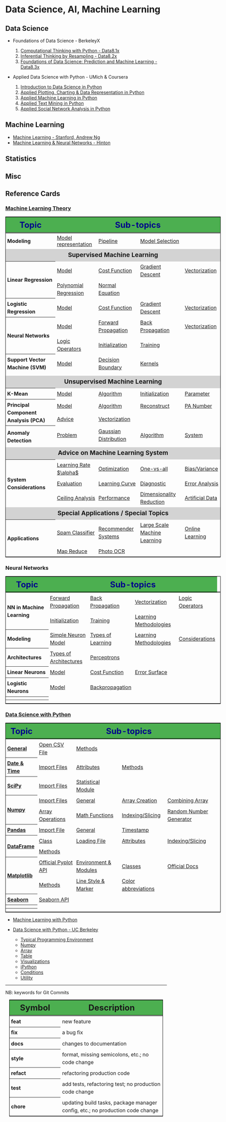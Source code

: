 # Data Science, AI, Machine Learning

## Data Science

+ Foundations of Data Science - BerkeleyX
  1.  [Computational Thinking with Python - Data8.1x](./DSFund-BerkeleyX/1-CompThinkWPython/README.md)
  2.  [Inferential Thinking by Resampling - Data8.2x](./DSFund-BerkeleyX/2-Inferential/README.md)
  3.  [Foundations of Data Science: Prediction and Machine Learning - Data8.3x](./DSFund-BerkeleyX/3-PredictML/README.md)

+ Applied Data Science with Python - UMich & Coursera
  1. [Introduction to Data Science in Python](./AppliedDS-UMich/1-IntroDS/README.md)
  2. [Applied Plotting, Charting & Data Representation in Python](./AppliedDS-UMich/2-InfoVis/README.md)
  3. [Applied Machine Learning in Python](./AppliedDS-UMich/3-AML/README.md)
  4. [Applied Text Mining in Python](./AppliedDS-UMich/4-TextMining/README.md)
  5. [Applied Social Network Analysis in Python](./AppliedDS-UMich/5-SocialNet/README.md)

## Machine Learning

  + [Machine Learning - Stanford, Andrew Ng](./ML/ML-Stanford/README.md)
  + [Machine Learning & Neural Networks - Hinton](./ML/MLNN-Hinton/README.md)


## Statistics

## Misc


## Reference Cards

### [Machine Learning Theory](./RefCards/MLTheory.md)

<table style="margin: 0 auto; border: 1px solid black; border-collapse: collapse; width: 70vw;">
  <thead>
  <tr style="border-bottom: double black;">
    <th style="min-width: 15%; font-size: 1.6em; border-right: double back; text-align: center; background-color: #4CAF50; padding: 0.3em; color: darkblue;"> Topic </th>
    <th colspan="4" style="text-align: center; font-size: 1.6em; background-color: #4CAF50; padding: 0.3em;  color: darkblue;"> Sub-topics </th>
  </tr>
  </thead>
  <tbody>
  <tr>
    <th style="padding: 0.3em;text-align: left; line-height: 1.5; vertical-align: middle;"> Modeling </th>
    <td style="padding: 0.3em;"> <a href="RefCards/MLTheory.md#model-representation"> Model representation </a> </td>
    <td style="padding: 0.3em;"> <a href="RefCards/MLTheory.md#pipeline"> Pipeline </a> </td>
    <td style="padding: 0.3em;"> <a href="RefCards/MLTheory.md#model-selection"> Model Selection </a> </td>
    <td style="padding: 0.3em;">  </td>
  </tr>
  <tr> <td colspan="5" style="text-align: center; font-weight: bolder; line-height: 1.6; vertical-align: middle; font-size: 1.2em; background-color: lightgrey;"> Supervised Machine Learning </td> </tr>
  <tr style="text-align: left; line-height: 1.5; vertical-align: middle;">
    <th rowspan="2" style="padding: 0.3em; text-align: left; line-height: 1.5; vertical-align: middle;"> Linear Regression </th>
    <td style="padding: 0.3em;"> <a href="RefCards/MLTheory.md#model-linear-regression"> Model </a></td>
    <td style="padding: 0.3em;"> <a href="RefCards/MLTheory.md#cost-function-linear-regression"> Cost Function </a></td>
    <td style="padding: 0.3em;"> <a href="RefCards/MLTheory.md#gradient-descent-linear-regression"> Gradient Descent </a></td>
    <td style="padding: 0.3em;"> <a href="RefCards/MLTheory.md#vectorization-linear-regression"> Vectorization </a></td>
  </a></tr>
  <tr style="text-align: left; line-height: 1.5; vertical-align: middle;">
    <td style="padding: 0.3em;"> <a href="RefCards/MLTheory.md#polynomial-regression"> Polynomial Regression</a></td>
    <td style="padding: 0.3em;"> <a href="RefCards/MLTheory.md#normal-equation"> Normal Equation </a></td>
    <td style="padding: 0.3em;">  </td>
    <td style="padding: 0.3em;">  </td>
  </a></tr>

  <tr style="text-align: left; line-height: 1.5; vertical-align: middle;">
    <th rowspan="1" style="padding: 0.3em; text-align: left; line-height: 1.5; vertical-align: middle;"> Logistic Regression </th>
    <td style="padding: 0.3em;"> <a href="RefCards/MLTheory.md#model-logistic-regression"> Model </a> </td>
    <td style="padding: 0.3em;"> <a href="RefCards/MLTheory.md#cost-function-logistic-regression"> Cost Function </a> </td>
    <td style="padding: 0.3em;"> <a href="RefCards/MLTheory.md#gradient-descent-logistic-regression"> Gradient Descent </a> </td>
    <td style="padding: 0.3em;"> <a href="RefCards/MLTheory.md#vectorization-logistic-regression"> Vectorization </a> </td>
  </tr>

  <tr style="text-align: left; line-height: 1.5; vertical-align: middle;">
    <th rowspan="2" style="padding: 0.3em; text-align: left; line-height: 1.5; vertical-align: middle;"> Neural Networks </th>
    <td style="padding: 0.3em;"> <a href="RefCards/MLTheory.md#model-neural-network"> Model </a> </td>
    <td style="padding: 0.3em;"> <a href="RefCards/MLTheory.md#forward-propagation"> Forward Propagation </a> </td>
    <td style="padding: 0.3em;"> <a href="RefCards/MLTheory.md#backward-propagation"> Back Propagation </a> </td>
    <td style="padding: 0.3em;"> <a href="RefCards/MLTheory.md#vectorization-neural-network"> Vectorization </a> </td>
  </tr>
  <tr style="text-align: left; line-height: 1.5; vertical-align: middle;">
    <td style="padding: 0.3em;"> <a href="RefCards/MLTheory.md#applications"> Logic Operators </a> </td>
    <td style="padding: 0.3em;"> <a href="RefCards/MLTheory.md#initialization-neural-network"> Initialization </a> </td>
    <td style="padding: 0.3em;"> <a href="RefCards/MLTheory.md#neural-network-algorithm"> Training </a> </td>
    <td style="padding: 0.3em;">  </td>
  </tr>

  <tr style="text-align: left; line-height: 1.5; vertical-align: middle;">
    <th rowspan="2" style="padding: 0.3em; text-align: left; line-height: 1.5; vertical-align: middle;"> Support Vector Machine (SVM) </th>
  <tr style="text-align: left; line-height: 1.5; vertical-align: middle;">
    <td style="padding: 0.3em;"> <a href="RefCards/MLTheory.md#model-svm"> Model </a></td>
    <td style="padding: 0.3em;"> <a href="RefCards/MLTheory.md#decision-boundary"> Decision Boundary </a></td>
    <td style="padding: 0.3em;"> <a href="RefCards/MLTheory.md#kernels"> Kernels </a> </td>
    <td style="padding: 0.3em;"> <a href="RefCards/MLTheory.md#">  </a> </td>
  </tr>
  <tr style="text-align: left; line-height: 1.5; vertical-align: middle;">
  <tr style="text-align: left; line-height: 1.5; vertical-align: middle;">
    <td style="padding: 0.3em;"> <a href="RefCards/MLTheory.md#">  </a></td>
    <td style="padding: 0.3em;"> <a href="RefCards/MLTheory.md#">  </a></td>
    <td style="padding: 0.3em;"> <a href="RefCards/MLTheory.md#">  </a> </td>
    <td style="padding: 0.3em;"> <a href="RefCards/MLTheory.md#">  </a> </td>
  </tr>

  <tr> <td colspan="5" style="text-align: center; font-weight: bolder; line-height: 1.6; vertical-align: middle; font-size: 1.2em; background-color: lightgray;"> Unsupervised Machine Learning </td> </tr>
  <tr style="text-align: left; line-height: 1.5; vertical-align: middle;">
  <th rowspan="2" style="padding: 0.3em; text-align: left; line-height: 1.5; vertical-align: middle;"> K-Mean </th>
  <tr style="text-align: left; line-height: 1.5; vertical-align: middle;">
    <td style="padding: 0.3em;"> <a href="RefCards/MLTheory.md#model-k-mean"> Model </a></td>
    <td style="padding: 0.3em;"> <a href="RefCards/MLTheory.md#algorithm-k-mean"> Algorithm </a></td>
    <td style="padding: 0.3em;"> <a href="RefCards/MLTheory.md#initialization-k-mean"> Initialization </a> </td>
    <td style="padding: 0.3em;"> <a href="RefCards/MLTheory.md#parameter"> Parameter </a> </td>
  </tr>

  <tr style="text-align: left; line-height: 1.5; vertical-align: middle;">
    <th rowspan="2" style="padding: 0.3em;text-align: left; line-height: 1.5; vertical-align: middle;"> Principal Component Analysis (PCA) </th>
    <td style="padding: 0.3em;"> <a href="RefCards/MLTheory.md#model-pca"> Model </a></td>
    <td style="padding: 0.3em;"> <a href="RefCards/MLTheory.md#algorithm-pca"> Algorithm </a></td>
    <td style="padding: 0.3em;"> <a href="RefCards/MLTheory.md#reconstruction-of-pca"> Reconstruct </a></td>
    <td style="padding: 0.3em;"> <a href="RefCards/MLTheory.md#number-of-pa"> PA Number </a></td>
  </tr>
  <tr style="text-align: left; line-height: 1.5; vertical-align: middle;">
    <td style="padding: 0.3em;"> <a href="RefCards/MLTheory.md#"> Advice </a></td>
    <td style="padding: 0.3em;"> <a href="RefCards/MLTheory.md#"> Vectorization </a></td>
    <td style="padding: 0.3em;"> <a href="RefCards/MLTheory.md#">  </a> </td>
    <td style="padding: 0.3em;"> <a href="RefCards/MLTheory.md#">  </a> </td>
  </tr>

  <tr style="text-align: left; line-height: 1.5; vertical-align: middle;">
    <th rowspan="2" style="padding: 0.3em;text-align: left; line-height: 1.5; vertical-align: middle;"> Anomaly Detection </th>
    <td style="padding: 0.3em;"> <a href="RefCards/MLTheory.md#problem-description"> Problem </a></td>
    <td style="padding: 0.3em;"> <a href="RefCards/MLTheory.md#gaussian-distribution"> Gaussian Distribution </a></td>
    <td style="padding: 0.3em;"> <a href="RefCards/MLTheory.md#algorithm-anomaly-detection"> Algorithm </a> </td>
    <td style="padding: 0.3em;"> <a href="RefCards/MLTheory.md#system-anomaly-detection"> System </a> </td>
  </tr>
  <tr style="text-align: left; line-height: 1.5; vertical-align: middle;">
    <td style="padding: 0.3em;"> <a href="RefCards/MLTheory.md#">  </a></td>
    <td style="padding: 0.3em;"> <a href="RefCards/MLTheory.md#">  </a></td>
    <td style="padding: 0.3em;"> <a href="RefCards/MLTheory.md#">  </a> </td>
    <td style="padding: 0.3em;"> <a href="RefCards/MLTheory.md#">  </a> </td>
  </tr>

  <tr> <td colspan="5" style="text-align: center; font-weight: bolder; line-height: 1.6; vertical-align: middle; font-size: 1.2em; background-color: lightgrey;"> Advice on Machine Learning System </td> </tr>
  <tr style="text-align: left; line-height: 1.5; vertical-align: middle;">
    <th rowspan="3" style="padding: 0.3em;text-align: left; line-height: 1.5; vertical-align: middle;"> System Considerations </th>
    <td style="padding: 0.3em;"> <a href="RefCards/MLTheory.md#learning-rate-98183-"> Learning Rate $\alpha$ </a></td>
    <td style="padding: 0.3em;"> <a href="RefCards/MLTheory.md#optimization"> Optimization </a></td>
    <td style="padding: 0.3em;"> <a href="RefCards/MLTheory.md#multiclass-classification-one-vs-all"> One-vs-all </a></td>
    <td style="padding: 0.3em;"> <a href="RefCards/MLTheory.md#bias-variance"> Bias/Variance </a></td>
  </tr>
  <tr style="text-align: left; line-height: 1.5; vertical-align: middle;">
    <td style="padding: 0.3em;"> <a href="RefCards/MLTheory.md#evaluation"> Evaluation </a></td>
    <td style="padding: 0.3em;"> <a href="RefCards/MLTheory.md#learning-curve"> Learning Curve </a></td>
    <td style="padding: 0.3em;"> <a href="RefCards/MLTheory.md#diagnostic"> Diagnostic </a> </td>
    <td style="padding: 0.3em;"> <a href="RefCards/MLTheory.md#error-analysis"> Error Analysis </a> </td>
  </tr>
  <tr style="text-align: left; line-height: 1.5; vertical-align: middle;">
    <td style="padding: 0.3em;"> <a href="RefCards/MLTheory.md#ceiling-analysis"> Ceiling Analysis </a></td>
    <td style="padding: 0.3em;"> <a href="RefCards/MLTheory.md#performance-measurement"> Performance </a></td>
    <td style="padding: 0.3em;"> <a href="RefCards/MLTheory.md#dimensionality-reduction"> Dimensionality Reduction </a> </td>
    <td style="padding: 0.3em;"> <a href="RefCards/MLTheory.md#artificial-data"> Artificial Data </a> </td>
  </tr>

  <tr> <td colspan="5" style="text-align: center; font-weight: bolder; line-height: 1.6; vertical-align: middle; font-size: 1.2em; background-color: lightgrey;"> Special Applications / Special Topics </td> </tr>
  <tr style="text-align: left; line-height: 1.5; vertical-align: middle;">
    <th rowspan="2" style="padding: 0.3em;text-align: left; line-height: 1.5; vertical-align: middle;"> Applications </th>
    <td style="padding: 0.3em;"> <a href="RefCards/MLTheory.md#spam-classifier"> Spam Classifier </a></td>
    <td style="padding: 0.3em;"> <a href="RefCards/MLTheory.md#recommender-system"> Recommender Systems </a></td>
    <td style="padding: 0.3em;"> <a href="RefCards/MLTheory.md#large-scale-machine-learning"> Large Scale Machine Learning </a></td>
    <td style="padding: 0.3em;"> <a href="RefCards/MLTheory.md#online-learning"> Online Learning </a></td>
  </tr>
  <tr style="text-align: left; line-height: 1.5; vertical-align: middle;">
    <td style="padding: 0.3em;"> <a href="RefCards/MLTheory.md#map-reduce"> Map Reduce </a></td>
    <td style="padding: 0.3em;"> <a href="RefCards/MLTheory.md#photo-ocr"> Photo OCR </a></td>
    <td style="padding: 0.3em;"> <a href="RefCards/MLTheory.md#">  </a></td>
    <td style="padding: 0.3em;"> <a href="RefCards/MLTheory.md#">  </a></td>
  </tr>

  </tbody>
</table>


### Neural Networks


<table style="margin: 0 auto; border: 1px solid black; border-collapse: collapse; width: 70vw;">
  <thead>
  <tr style="border-bottom: double black;">
    <th style="min-width: 15%; font-size: 1.6em; border-right: double back; text-align: center; background-color: #4CAF50; padding: 0.3em; color: darkblue;"> Topic </th>
    <th colspan="4" style="text-align: center; font-size: 1.6em; background-color: #4CAF50; padding: 0.3em;  color: darkblue;"> Sub-topics </th>
  </tr>
  </thead>
  <tbody>
  <tr style="text-align: left; line-height: 1.5; vertical-align: middle;">
    <th rowspan="2" style="padding: 0.3em; text-align: left; line-height: 1.5; vertical-align: middle;"> NN in Machine Learning</th>
    <td style="padding: 0.3em;"> <a href="RefCards/MLTheory.md#forward-propagation"> Forward Propagation </a> </td>
    <td style="padding: 0.3em;"> <a href="RefCards/MLTheory.md#backward-propagation"> Back Propagation </a> </td>
    <td style="padding: 0.3em;"> <a href="RefCards/MLTheory.md#vectorization-neural-network"> Vectorization </a> </td>
    <td style="padding: 0.3em;"> <a href="RefCards/MLTheory.md#applications"> Logic Operators </a> </td>
  </tr>
  <tr style="text-align: left; line-height: 1.5; vertical-align: middle;">
    <td style="padding: 0.3em;"> <a href="RefCards/MLTheory.md#initialization-neural-network"> Initialization </a> </td>
    <td style="padding: 0.3em;"> <a href="RefCards/MLTheory.md#neural-network-algorithm"> Training </a> </td>
    <td style="padding: 0.3em;"> <a href="RefCards/NeuralNets.md#"> Learning Methodologies </a> </td>
    <td style="padding: 0.3em;"> <a href="RefCards/NeuralNets.md#">  </a> </td>
    <td style="padding: 0.3em;">  </td>
  </tr>
  <tr style="text-align: left; line-height: 1.5; vertical-align: middle;">
    <th rowspan="1" style="padding: 0.3em; text-align: left; line-height: 1.5; vertical-align: middle;"> Modeling </th>
    <td style="padding: 0.3em;"> <a href="RefCards/NeuralNets.md#simple-neuron-model"> Simple Neuron Model </a> </td>
    <td style="padding: 0.3em;"> <a href="RefCards/NeuralNets.md#types-of-learning"> Types of Learning </a> </td>
    <td style="padding: 0.3em;"> <a href="RefCards/NeuralNets.md#learning-methodologies"> Learning Methodologies </a> </td>
    <td style="padding: 0.3em;"> <a href="RefCards/NeuralNets.md#considerations-of-learning-procedures"> Considerations </a> </td>
  </tr>
  <tr style="text-align: left; line-height: 1.5; vertical-align: middle;">
    <th rowspan="1" style="padding: 0.3em; text-align: left; line-height: 1.5; vertical-align: middle;"> Architectures </th>
    <td style="padding: 0.3em;"> <a href="RefCards/NeuralNets.md#types-of-architectures"> Types of Architectures </a> </td>
    <td style="padding: 0.3em;"> <a href="RefCards/NeuralNets.md#perceptrons"> Perceptrons </a> </td>
    <td style="padding: 0.3em;"> <a href="RefCards/NeuralNets.md#">  </a> </td>
    <td style="padding: 0.3em;"> <a href="RefCards/NeuralNets.md#">  </a> </td>
  </tr>
  <tr style="text-align: left; line-height: 1.5; vertical-align: middle;">
    <th rowspan="1" style="padding: 0.3em; text-align: left; line-height: 1.5; vertical-align: middle;"> Linear Neurons </th>
    <td style="padding: 0.3em;"> <a href="RefCards/NeuralNets.md#model-of-linear-neurons"> Model </a> </td>
    <td style="padding: 0.3em;"> <a href="RefCards/NeuralNets.md#cost-function-for-linear-neurons"> Cost Function </a> </td>
    <td style="padding: 0.3em;"> <a href="RefCards/NeuralNets.md#error-surface-for-linear-neuron"> Error Surface </a> </td>
    <td style="padding: 0.3em;"> <a href="RefCards/NeuralNets.md#">  </a> </td>
  </tr>
  <tr style="text-align: left; line-height: 1.5; vertical-align: middle;">
    <th rowspan="1" style="padding: 0.3em; text-align: left; line-height: 1.5; vertical-align: middle;"> Logistic Neurons </th>
    <td style="padding: 0.3em;"> <a href="RefCards/NeuralNets.md#model-for-logistic-neurons"> Model </a> </td>
    <td style="padding: 0.3em;"> <a href="RefCards/NeuralNets.md#backpropagation-for-logistic-neurons"> Backpropagation </a> </td>
    <td style="padding: 0.3em;"> <a href="RefCards/NeuralNets.md#">  </a> </td>
    <td style="padding: 0.3em;"> <a href="RefCards/NeuralNets.md#">  </a> </td>
  </tr>
  <tr style="text-align: left; line-height: 1.5; vertical-align: middle;">
    <th rowspan="1" style="padding: 0.3em; text-align: left; line-height: 1.5; vertical-align: middle;"> </th>
    <td style="padding: 0.3em;"> <a href="RefCards/NeuralNets.md#">  </a> </td>
    <td style="padding: 0.3em;"> <a href="RefCards/NeuralNets.md#">  </a> </td>
    <td style="padding: 0.3em;"> <a href="RefCards/NeuralNets.md#">  </a> </td>
    <td style="padding: 0.3em;"> <a href="RefCards/NeuralNets.md#">  </a> </td>
  </tr>
  <tr style="text-align: left; line-height: 1.5; vertical-align: middle;">
    <th rowspan="1" style="padding: 0.3em; text-align: left; line-height: 1.5; vertical-align: middle;"> </th>
    <td style="padding: 0.3em;"> <a href="RefCards/NeuralNets.md#">  </a> </td>
    <td style="padding: 0.3em;"> <a href="RefCards/NeuralNets.md#">  </a> </td>
    <td style="padding: 0.3em;"> <a href="RefCards/NeuralNets.md#">  </a> </td>
    <td style="padding: 0.3em;"> <a href="RefCards/NeuralNets.md#">  </a> </td>
  </tr>
  </tbody>
</table>


### [Data Science with Python](./RefCards/PythonDS.md)

<table style="margin: 0 auto; border: 1px solid black; border-collapse: collapse; width: 70vw;">
  <thead>
  <tr style="border-bottom: double black;">
    <th style="min-width: 15%; font-size: 1.6em; border-right: double back; text-align: center; background-color: #4CAF50; padding: 0.3em; color: darkblue;"> Topic </th>
    <th colspan="4" style="text-align: center; font-size: 1.6em; background-color: #4CAF50; padding: 0.3em;  color: darkblue;"> Sub-topics </th>
  </tr>
  </thead>
  <tbody>
  <tr style="text-align: left; line-height: 1.5; vertical-align: middle;">
    <th rowspan="1" style="padding: 0.3em; text-align: left; line-height: 1.5; vertical-align: middle;"> <a href="./RefCards/PythonDS.md#general"> General </a></th>
    <td style="padding: 0.3em;"> <a href="RefCards/PythonDS.md#open-cvs-file"> Open CSV File </a> </td>
    <td style="padding: 0.3em;"> <a href="RefCards/PythonDS.md#methods"> Methods </a> </td>
    <td style="padding: 0.3em;"> <a href="RefCards/PythonDS.md#">  </a> </td>
    <td style="padding: 0.3em;"> <a href="RefCards/PythonDS.md#">  </a> </td>
  </tr>
  <tr style="text-align: left; line-height: 1.5; vertical-align: middle;">
    <th rowspan="1" style="padding: 0.3em; text-align: left; line-height: 1.5; vertical-align: middle;"> <a href="RefCards/PythonDS.md#date-and-times"> Date & Time </a> </th>
    <td style="padding: 0.3em;"> <a href="RefCards/PythonDS.md#import-files"> Import Files </a> </td>
    <td style="padding: 0.3em;"> <a href="RefCards/PythonDS.md#attributes"> Attributes </a> </td>
    <td style="padding: 0.3em;"> <a href="RefCards/PythonDS.md#methods-1"> Methods </a> </td>
    <td style="padding: 0.3em;"> <a href="RefCards/PythonDS.md#">  </a> </td>
  </tr>
  <tr style="text-align: left; line-height: 1.5; vertical-align: middle;">
    <th rowspan="1" style="padding: 0.3em; text-align: left; line-height: 1.5; vertical-align: middle;"> <a href="RefCards/PythonDS.md#scipy"> SciPy </a> </th>
    <td style="padding: 0.3em;"> <a href="RefCards/PythonDS.md#import-files-1"> Import Files </a> </td>
    <td style="padding: 0.3em;"> <a href="RefCards/PythonDS.md#statistical-module"> Statistical Module </a> </td>
    <td style="padding: 0.3em;"> <a href="RefCards/PythonDS.md#">  </a> </td>
    <td style="padding: 0.3em;"> <a href="RefCards/PythonDS.md#">  </a> </td>
  </tr>
  <tr style="text-align: left; line-height: 1.5; vertical-align: middle;">
    <th rowspan="2" style="rowspan: 2; padding: 0.3em; text-align: left; line-height: 1.5; vertical-align: middle;"> <a href="RefCards/PythonDS.md#numpy"> Numpy </a> </th>
    <td style="padding: 0.3em;"> <a href="RefCards/PythonDS.md#import-file"> Import Files </a> </td>
    <td style="padding: 0.3em;"> <a href="RefCards/PythonDS.md#general-1"> General </a> </td>
    <td style="padding: 0.3em;"> <a href="RefCards/PythonDS.md#array-creation"> Array Creation </a> </td>
    <td style="padding: 0.3em;"> <a href="RefCards/PythonDS.md#combining-array"> Combining Array </a> </td>
  </tr>
  <tr style="text-align: left; line-height: 1.5; vertical-align: middle;">
    <td style="padding: 0.3em;"> <a href="RefCards/PythonDS.md#array-operations"> Array Operations </a> </td>
    <td style="padding: 0.3em;"> <a href="RefCards/PythonDS.md#math-functions"> Math Functions </a> </td>
    <td style="padding: 0.3em;"> <a href="RefCards/PythonDS.md#indexingslicing"> Indexing/Slicing </a> </td>
    <td style="padding: 0.3em;"> <a href="RefCards/PythonDS.md#random-number-generator"> Random Number Generator </a> </td>
  </tr>
  <tr style="text-align: left; line-height: 1.5; vertical-align: middle;">
    <th rowspan="1" style="padding: 0.3em; text-align: left; line-height: 1.5; vertical-align: middle;"> <a href="RefCards/PythonDS.md#date-and-times"> Pandas </a> </th>
    <td style="padding: 0.3em;"> <a href="RefCards/PythonDS.md#import-file-1"> Import File </a> </td>
    <td style="padding: 0.3em;"> <a href="RefCards/PythonDS.md#general-2"> General </a> </td>
    <td style="padding: 0.3em;"> <a href="RefCards/PythonDS.md#timestamp"> Timestamp </a> </td>
    <td style="padding: 0.3em;"> <a href="RefCards/PythonDS.md#">  </a> </td>
  </tr>
  <tr style="text-align: left; line-height: 1.5; vertical-align: middle;">
    <th rowspan="2" style="padding: 0.3em; text-align: left; line-height: 1.5; vertical-align: middle;"> <a href="RefCards/PythonDS.md#matplotlib"> DataFrame </a> </th>
    <td style="padding: 0.3em;"> <a href="RefCards/PythonDS.md#class"> Class </a> </td>
    <td style="padding: 0.3em;"> <a href="RefCards/PythonDS.md#load-file"> Loading File </a> </td>
    <td style="padding: 0.3em;"> <a href="RefCards/PythonDS.md#attributes-1"> Attributes </a> </td>
    <td style="padding: 0.3em;"> <a href="RefCards/PythonDS.md#indexing--slicing"> Indexing/Slicing </a> </td>
  </tr>
  <tr style="text-align: left; line-height: 1.5; vertical-align: middle;">
    <td style="padding: 0.3em;"> <a href="RefCards/PythonDS.md#methods-3"> Methods </a> </td>
    <td style="padding: 0.3em;"> <a href="RefCards/PythonDS.md#">  </a> </td>
    <td style="padding: 0.3em;"> <a href="RefCards/PythonDS.md#">  </a> </td>
    <td style="padding: 0.3em;"> <a href="RefCards/PythonDS.md#">  </a> </td>
  </tr>
  <tr style="text-align: left; line-height: 1.5; vertical-align: middle;">
    <th rowspan="2" style="padding: 0.3em; text-align: left; line-height: 1.5; vertical-align: middle;"> <a href="RefCards/PythonDS.md#matplotlib"> Matplotlib </a> </th>
    <td style="padding: 0.3em;"> <a href="RefCards/PythonDS.md#official-pyplot-api"> Official Pyplot API </a> </td>
    <td style="padding: 0.3em;"> <a href="RefCards/PythonDS.md#environment-and-module"> Environment & Modules </a> </td>
    <td style="padding: 0.3em;"> <a href="RefCards/PythonDS.md#classes"> Classes </a> </td>
    <td style="padding: 0.3em;"> <a href="RefCards/PythonDS.md0official-docs#"> Official Docs </a> </td>
  </tr>
  <tr style="text-align: left; line-height: 1.5; vertical-align: middle;">
    <td style="padding: 0.3em;"> <a href="RefCards/PythonDS.md#methods-4"> Methods </a> </td>
    <td style="padding: 0.3em;"> <a href="RefCards/PythonDS.md#line-style-or-marker"> Line Style & Marker </a> </td>
    <td style="padding: 0.3em;"> <a href="RefCards/PythonDS.md#color-abbreviations"> Color abbreviations </a> </td>
    <td style="padding: 0.3em;"> <a href="RefCards/PythonDS.md#">  </a> </td>
  </tr>
  <tr style="text-align: left; line-height: 1.5; vertical-align: middle;">
    <th rowspan="1" style="padding: 0.3em; text-align: left; line-height: 1.5; vertical-align: middle;"> <a href="RefCards/PythonDS.md#seaborn"> Seaborn </a> </th>
    <td style="padding: 0.3em;"> <a href="RefCards/PythonDS.md#seaborn-api"> Seaborn API </a> </td>
    <td style="padding: 0.3em;"> <a href="RefCards/PythonDS.md#">  </a> </td>
    <td style="padding: 0.3em;"> <a href="RefCards/PythonDS.md#">  </a> </td>
    <td style="padding: 0.3em;"> <a href="RefCards/PythonDS.md#">  </a> </td>
  </tr>
  <tr style="text-align: left; line-height: 1.5; vertical-align: middle;">
    <th rowspan="1" style="padding: 0.3em; text-align: left; line-height: 1.5; vertical-align: middle;"> <a href="RefCards/PythonDS.md#">  </a> </th>
    <td style="padding: 0.3em;"> <a href="RefCards/PythonDS.md#">  </a> </td>
    <td style="padding: 0.3em;"> <a href="RefCards/PythonDS.md#">  </a> </td>
    <td style="padding: 0.3em;"> <a href="RefCards/PythonDS.md#">  </a> </td>
    <td style="padding: 0.3em;"> <a href="RefCards/PythonDS.md#">  </a> </td>
  </tr>
  <tr style="text-align: left; line-height: 1.5; vertical-align: middle;">
    <th rowspan="1" style="padding: 0.3em; text-align: left; line-height: 1.5; vertical-align: middle;"> <a href="RefCards/PythonDS.md#">  </a> </th>
    <td style="padding: 0.3em;"> <a href="RefCards/PythonDS.md#">  </a> </td>
    <td style="padding: 0.3em;"> <a href="RefCards/PythonDS.md#">  </a> </td>
    <td style="padding: 0.3em;"> <a href="RefCards/PythonDS.md#">  </a> </td>
    <td style="padding: 0.3em;"> <a href="RefCards/PythonDS.md#">  </a> </td>
  </tr>
  </tbody>
</table>


+ [Machine Learning with Python](./RefCards/PythonML.md)

+ [Data Science with Python - UC Berkeley](./RefCards/DataScience-UCB.md)
    + [Typical Programming Environment](./RefCards/DataScience-UCB.md#typical-programming-environment)
    + [Numpy](./RefCards/DataScience-UCB.md#numpy)
    + [Array](./RefCards/DataScience-UCB.md#array)
    + [Table](./RefCards/DataScience-UCB.md#table)
    + [Visualizations](./DataScience-UCB.md#visualizations)
    + [iPython](./RefCards/DataScience-UCB.md#ipython)
    + [Conditions](./RefCards/DataScience-UCB.md#conditions)
    + [Utility](./RefCards/DataScience-UCB.md#utility)




----------------------------
NB: keywords for Git Commits

  <table style="margin: 0 auto; border: 1px solid black; border-collapse: collapse; width: 50vw;">
    <thead>
    <tr style="border-bottom: double black;">
      <th style="width: 15vw; font-size: 1.6em; border-right: double back; text-align: center; background-color: #4CAF50; padding: 0.3em;"> Symbol </th>
      <th style="text-align: center; font-size: 1.6em; background-color: #4CAF50; padding: 0.3em;"> Description </th>
    </tr>
    </thead>
    <tbody>
    <tr style="text-align: left; line-height: 1.5; vertical-align: middle;">
      <th rowspan="1" style="padding: 0.3em; text-align: left; line-height: 1.5; vertical-align: middle;">  feat </th>
      <td style="padding: 0.3em;">  new feature </td>
    </tr>
    <tr style="text-align: left; line-height: 1.5; vertical-align: middle;">
      <th rowspan="1" style="padding: 0.3em; text-align: left; line-height: 1.5; vertical-align: middle;">  fix </th>
      <td style="padding: 0.3em;"> a bug fix </td>
    </tr>
    <tr style="text-align: left; line-height: 1.5; vertical-align: middle;">
      <th rowspan="1" style="padding: 0.3em; text-align: left; line-height: 1.5; vertical-align: middle;">  docs </th>
      <td style="padding: 0.3em;">  changes to documentation </td>
    </tr>
    <tr style="text-align: left; line-height: 1.5; vertical-align: middle;">
      <th rowspan="1" style="padding: 0.3em; text-align: left; line-height: 1.5; vertical-align: middle;">  style </th>
      <td style="padding: 0.3em;"> format, missing semicolons, etc.; no code change </td>
    </tr>
    <tr style="text-align: left; line-height: 1.5; vertical-align: middle;">
      <th rowspan="1" style="padding: 0.3em; text-align: left; line-height: 1.5; vertical-align: middle;">  refact </th>
      <td style="padding: 0.3em;"> refactoring production code </td>
    </tr>
    <tr style="text-align: left; line-height: 1.5; vertical-align: middle;">
      <th rowspan="1" style="padding: 0.3em; text-align: left; line-height: 1.5; vertical-align: middle;">  test </th>
      <td style="padding: 0.3em;"> add tests, refactoring test; no production code change </td>
    </tr>
    <tr style="text-align: left; line-height: 1.5; vertical-align: middle;">
      <th rowspan="1" style="padding: 0.3em; text-align: left; line-height: 1.5; vertical-align: middle;">  chore </th>
      <td style="padding: 0.3em;">  updating build tasks, package manager config, etc.; no production code change </td>
    </tr>
    </tbody>
  </table>



 